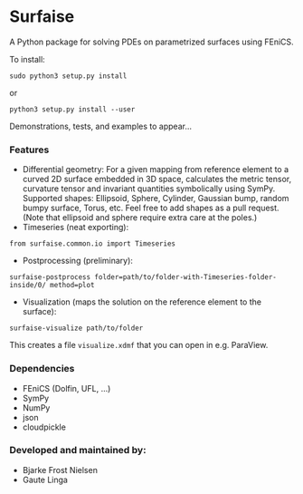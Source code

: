 # Surfaise
A Python package for solving PDEs on parametrized surfaces using FEniCS.

To install:
```
sudo python3 setup.py install
```
or
```
python3 setup.py install --user
```

Demonstrations, tests, and examples to appear...

### Features 
* Differential geometry:
For a given mapping from reference element to a curved 2D surface embedded in 3D space, calculates the metric tensor, curvature tensor and invariant quantities symbolically using SymPy. Supported shapes: Ellipsoid, Sphere, Cylinder, Gaussian bump, random bumpy surface, Torus, etc. Feel free to add shapes as a pull request. (Note that ellipsoid and sphere require extra care at the poles.)
* Timeseries (neat exporting):
```
from surfaise.common.io import Timeseries
```
* Postprocessing (preliminary):
```
surfaise-postprocess folder=path/to/folder-with-Timeseries-folder-inside/0/ method=plot
```
* Visualization (maps the solution on the reference element to the surface):
```
surfaise-visualize path/to/folder
```
This creates a file `visualize.xdmf` that you can open in e.g. ParaView.

### Dependencies
* FEniCS (Dolfin, UFL, ...)
* SymPy
* NumPy
* json
* cloudpickle

### Developed and maintained by:
* Bjarke Frost Nielsen
* Gaute Linga
